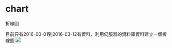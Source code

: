 # chart
折線圖

目前只有2016-03-01到2016-03-12有資料，利用伺服器的資料庫資料建立一個折線圖
![](https://photos.google.com/share/AF1QipO8IwlXMe9W0pV9bDxlaR1HM8m1dDpLkzOWvCAOnYOdixcYa0dYt2bwvcX-zsZ50w/photo/AF1QipNG1_7bBb3Mam6URgySs6o-JX_TBxJ5Y-kTrx0W?key=SktBbndZUzFUSHcyRUZMSm1GWGRKT3k2SjJyQ3V3)<br>
